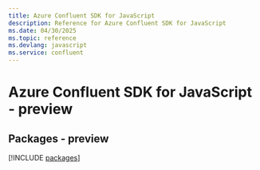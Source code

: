 ```yaml
---
title: Azure Confluent SDK for JavaScript
description: Reference for Azure Confluent SDK for JavaScript
ms.date: 04/30/2025
ms.topic: reference
ms.devlang: javascript
ms.service: confluent
---
```

# Azure Confluent SDK for JavaScript - preview
## Packages - preview
[!INCLUDE [packages](confluent-index.md)]